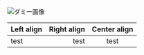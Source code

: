 
![ダミー画像](http://manaten.net/wp-content/uploads/2013/07/github-logo.png)

| Left align | Right align | Center align |
|:-----------|------------:|:------------:|
| test       | test        | test         |

